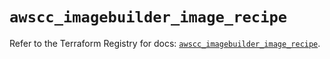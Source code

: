 # `awscc_imagebuilder_image_recipe`

Refer to the Terraform Registry for docs: [`awscc_imagebuilder_image_recipe`](https://registry.terraform.io/providers/hashicorp/awscc/0.70.0/docs/resources/imagebuilder_image_recipe).
